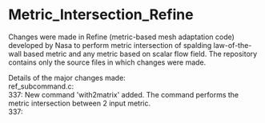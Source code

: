 # Metric_Intersection_Refine

Changes were made in Refine (metric-based mesh adaptation code) developed by Nasa to perform metric intersection of spalding law-of-the-wall based metric and any metric based on scalar flow field. The repository contains only the source files in which changes were made.

Details of the major changes made:\
ref_subcommand.c:<br>
337: New command 'with2matrix' added. The command performs the metric intersection between 2 input metric.<br>
337: 
